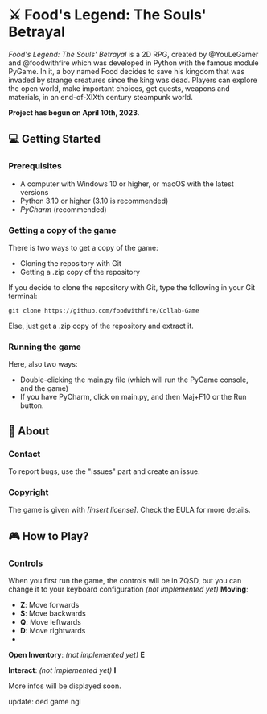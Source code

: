 # :crossed_swords: Food's Legend: The Souls' Betrayal

*Food's Legend: The Souls' Betrayal* is a 2D RPG, created by @YouLeGamer and @foodwithfire which was developed in Python
with the famous module PyGame. In it, a boy named Food decides to save his kingdom that was invaded by strange creatures
since the king was dead. Players can explore the open world, make important choices, get quests, weapons and materials,
in an end-of-XIXth century steampunk world.

**Project has begun on April 10th, 2023.**

## :computer: Getting Started

### Prerequisites
- A computer with Windows 10 or higher, or macOS with the latest versions
- Python 3.10 or higher (3.10 is recommended)
- *PyCharm* (recommended)

### Getting a copy of the game
There is two ways to get a copy of the game:
- Cloning the repository with Git
- Getting a .zip copy of the repository

If you decide to clone the repository with Git, type the following in your Git terminal:

    git clone https://github.com/foodwithfire/Collab-Game

Else, just get a .zip copy of the repository and extract it.

### Running the game
Here, also two ways:
- Double-clicking the main.py file (which will run the PyGame console, and the game)
- If you have PyCharm, click on main.py, and then Maj+F10 or the Run button.

## :pencil: About
### Contact
To report bugs, use the "Issues" part and create an issue.
### Copyright
The game is given with *[insert license]*. Check the EULA for more details.

## :video_game: How to Play?
### Controls
When you first run the game, the controls will be in ZQSD, but you can change it to your keyboard configuration *(not implemented yet)*
**Moving**:
- **Z**: Move forwards
- **S**: Move backwards
- **Q**: Move leftwards
- **D**: Move rightwards
- 
**Open Inventory**: *(not implemented yet)* **E**

**Interact**: *(not implemented yet)* **I**

More infos will be displayed soon.

update: ded game ngl
